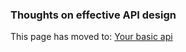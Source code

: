 ### Thoughts on effective API design

This page has moved to: [Your basic api](http://yourbasic.org/algorithms/your-basic-api/)
